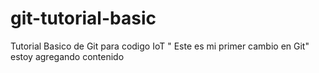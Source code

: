 # git-tutorial-basic
 Tutorial Basico de Git para codigo IoT
" Este es mi primer cambio en Git"
estoy agregando contenido 
	
	
	
